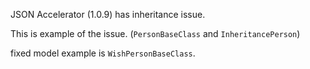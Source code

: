 JSON Accelerator (1.0.9) has inheritance issue.

This is example of the issue. (``PersonBaseClass`` and ``InheritancePerson``)

fixed model example is ``WishPersonBaseClass``.